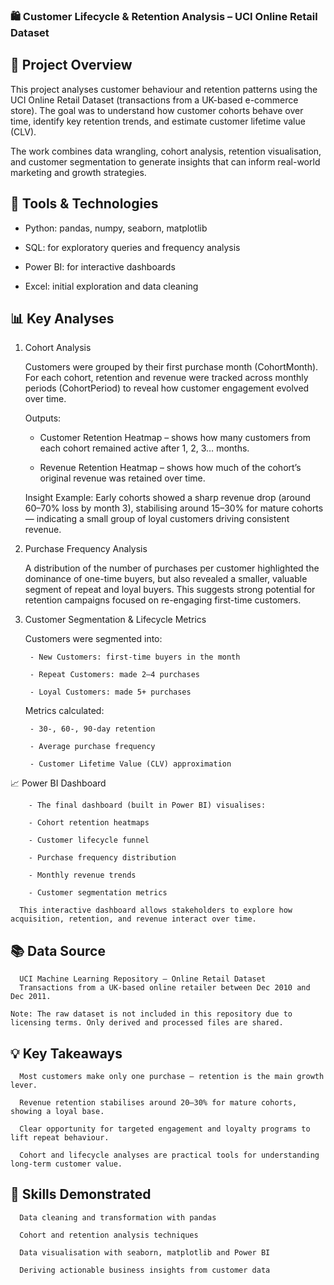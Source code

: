 ### 🛍 Customer Lifecycle & Retention Analysis – UCI Online Retail Dataset
## 📖 Project Overview

This project analyses customer behaviour and retention patterns using the UCI Online Retail Dataset (transactions from a UK-based e-commerce store). The goal was to understand how customer cohorts behave over time, identify key retention trends, and estimate customer lifetime value (CLV).

The work combines data wrangling, cohort analysis, retention visualisation, and customer segmentation to generate insights that can inform real-world marketing and growth strategies.

## 🧰 Tools & Technologies

- Python: pandas, numpy, seaborn, matplotlib

- SQL: for exploratory queries and frequency analysis

- Power BI: for interactive dashboards

- Excel: initial exploration and data cleaning

## 📊 Key Analyses
1. Cohort Analysis

    Customers were grouped by their first purchase month (CohortMonth).
    For each cohort, retention and revenue were tracked across monthly periods (CohortPeriod) to reveal how customer engagement evolved over time.

    Outputs:

      - Customer Retention Heatmap – shows how many customers from each cohort remained active after 1, 2, 3… months.

      - Revenue Retention Heatmap – shows how much of the cohort’s original revenue was retained over time.

    Insight Example:
        Early cohorts showed a sharp revenue drop (around 60–70% loss by month 3), stabilising around 15–30% for mature cohorts — indicating a small group of   loyal customers driving consistent revenue.

2. Purchase Frequency Analysis

     A distribution of the number of purchases per customer highlighted the dominance of one-time buyers, but also revealed a smaller, valuable segment of repeat  and loyal buyers.
     This suggests strong potential for retention campaigns focused on re-engaging first-time customers.

3. Customer Segmentation & Lifecycle Metrics

     Customers were segmented into:

        - New Customers: first-time buyers in the month

        - Repeat Customers: made 2–4 purchases

        - Loyal Customers: made 5+ purchases

      Metrics calculated:

        - 30-, 60-, 90-day retention

        - Average purchase frequency

        - Customer Lifetime Value (CLV) approximation

📈 Power BI Dashboard

        - The final dashboard (built in Power BI) visualises:

        - Cohort retention heatmaps

        - Customer lifecycle funnel

        - Purchase frequency distribution

        - Monthly revenue trends

        - Customer segmentation metrics

      This interactive dashboard allows stakeholders to explore how acquisition, retention, and revenue interact over time.

## 📚 Data Source

      UCI Machine Learning Repository – Online Retail Dataset
      Transactions from a UK-based online retailer between Dec 2010 and Dec 2011.

    Note: The raw dataset is not included in this repository due to licensing terms. Only derived and processed files are shared.

## 💡 Key Takeaways

      Most customers make only one purchase — retention is the main growth lever.

      Revenue retention stabilises around 20–30% for mature cohorts, showing a loyal base.

      Clear opportunity for targeted engagement and loyalty programs to lift repeat behaviour.

      Cohort and lifecycle analyses are practical tools for understanding long-term customer value.

## 🧠 Skills Demonstrated

      Data cleaning and transformation with pandas

      Cohort and retention analysis techniques

      Data visualisation with seaborn, matplotlib and Power BI

      Deriving actionable business insights from customer data
